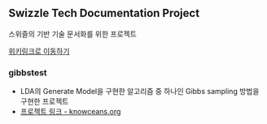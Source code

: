 ## Swizzle Tech Documentation Project
스위즐의 기반 기술 문서화를 위한 프로젝트

[위키링크로 이동하기](https://github.com/Swizzlefm/document/wiki)

### gibbstest
* LDA의 Generate Model을 구현한 알고리즘 중 하나인 
Gibbs sampling 방법을 구현한 프로젝트
* [프로젝트 링크 - knowceans.org](http://www.arbylon.net/projects)